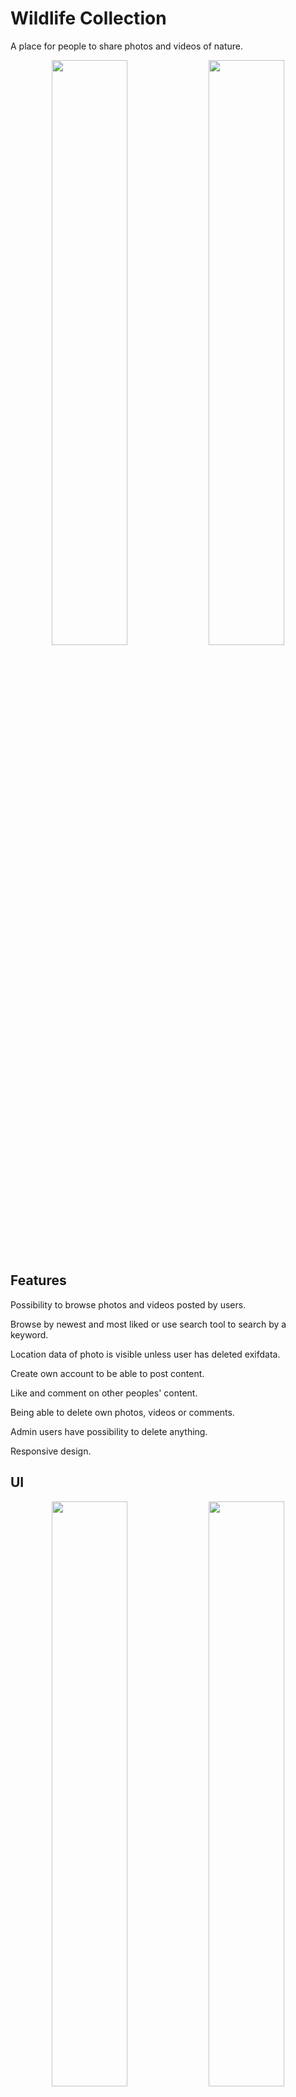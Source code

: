 # Wildlife Collection

A place for people to share photos and videos of nature.

<p float="left" align="middle">
<img src="https://user-images.githubusercontent.com/74305561/150800925-8151447f-5b93-4685-b5ba-476573a6e2a8.png" width="49%"> <img src="https://user-images.githubusercontent.com/74305561/150800910-8b8a85d6-1b61-45db-8385-231e6dc8c0c2.png" width="49%">
</p>

## Features

Possibility to browse photos and videos posted by users.

Browse by newest and most liked or use search tool to search by a keyword.

Location data of photo is visible unless user has deleted exifdata.

Create own account to be able to post content.

Like and comment on other peoples' content.

Being able to delete own photos, videos or comments.

Admin users have possibility to delete anything.

Responsive design.

## UI
<p float="left" align="middle">
<img src="https://user-images.githubusercontent.com/74305561/150800920-27aa3361-4951-4a5c-9445-9ad545dd246e.png" width="49%"> <img src="https://user-images.githubusercontent.com/74305561/150800922-30eb9d62-53c9-4487-a6bb-fc306327bd40.png" width="49%"> <img src="https://user-images.githubusercontent.com/74305561/150800925-8151447f-5b93-4685-b5ba-476573a6e2a8.png" width="49%"> <img src="https://user-images.githubusercontent.com/74305561/150800900-74e40e88-a3d0-47b4-8dfc-cddbd2c403e8.png" width="49%"> <img src="https://user-images.githubusercontent.com/74305561/150800910-8b8a85d6-1b61-45db-8385-231e6dc8c0c2.png" width="49%"> <img src="https://user-images.githubusercontent.com/74305561/150800919-6bba4f7a-01ab-46a2-b7a9-8c2ea70a5573.png" width="49%"> <img src="https://user-images.githubusercontent.com/74305561/150800928-15df0155-615d-47b9-a1e9-6ddfe23627eb.png" width="49%"> <img src="https://user-images.githubusercontent.com/74305561/150800931-9c8c26d8-daaf-4bb8-b33f-e32ba562d8f3.png" width="49%"> <img src="https://user-images.githubusercontent.com/74305561/150800932-67e0789a-0a95-4960-9fff-fd9c67a7e4a0.png" width="60%"> <img src="https://user-images.githubusercontent.com/74305561/150800923-c9fbdb71-fae0-448d-b4db-95b8c919727e.PNG" width="300">
</p>
## Getting started

#### Install dependencies
* npm i

#### Generate keys and certificate with openssl for HTTPS
* openssl genrsa -out ssl-key.pem 2048

* openssl req -new -key ssl-key.pem -out certrequest.csr

* openssl x509 -req -in certrequest.csr -signkey ssl-key.pem -out ssl-cert.pem


* Put the keys and certificate in the root folder

#### Database model for database
* Take a look at: [lauriari.sql](https://github.com/Lauri92/wildlife_collection/blob/master/lauriari.sql) file

#### Required database information and JWT secretOrPrivatekey

#### Provide  *.env* with your corresponding values

* DB_HOST=`<db>`

* DB_USER=`<db-username>`

* DB_PASS=`<db-pw>`

* DB_NAME=`<db-name>`

* JWT=`<jwt-secret>`

* HTTPS_PORT=8000

* HTTP_PORT=3000

*jwt-secret is used in authController.js and pass.js, value can be anything*



#### Create folders for media to be uploaded into 

* Uploads
* Thumbnails



#### Start app by typing
node app.js

#### Open http://localhost:3000 or https://localhost:8000
* http is redirected to https
